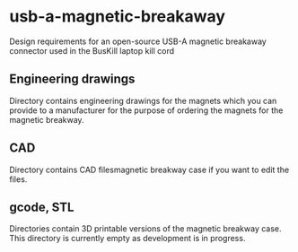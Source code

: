 # usb-a-magnetic-breakaway
Design requirements for an open-source USB-A magnetic breakaway connector used in the BusKill laptop kill cord

## Engineering drawings
Directory contains engineering drawings for the magnets which you can provide to a manufacturer for the purpose of ordering the magnets for the magnetic breakway. 

## CAD
Directory contains CAD filesmagnetic breakway case if you want to edit the files. 

## gcode, STL
Directories contain 3D printable versions of the magnetic breakway case. 
This directory is currently empty as development is in progress.
